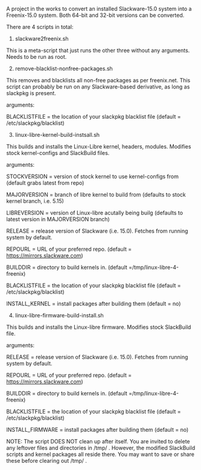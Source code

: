 A project in the works to convert an installed Slackware-15.0 system into a Freenix-15.0 system.
Both 64-bit and 32-bit versions can be converted.

There are 4 scripts in total:

1)  slackware2freenix.sh

This is a meta-script that just runs the other three without any arguments.
Needs to be run as root.


2)  remove-blacklist-nonfree-packages.sh

This removes and blacklists all non-free packages as per freenix.net.
This script can probably be run on any Slackware-based derivative, as long as slackpkg is present.

arguments:

BLACKLISTFILE = the location of your slackpkg blacklist file (default = /etc/slackpkg/blacklist)


3)  linux-libre-kernel-build-instsall.sh

This builds and installs the Linux-Libre kernel, headers, modules.
Modifies stock kernel-configs and SlackBuild files.

arguments:

STOCKVERSION = version of stock kernel to use kernel-configs from (default grabs latest from repo)

MAJORVERSION = branch of libre kernel to build from (defaults to stock kernel branch, i.e. 5.15)

LIBREVERSION = version of Linux-libre acutally being builg (defaults to latest version in MAJORVERSION branch)

RELEASE = release version of Slackware (i.e. 15.0). Fetches from running system by default.

REPOURL = URL of your preferred repo.  (default = https://mirrors.slackware.com)

BUILDDIR = directory to build kernels in. (default =/tmp/linux-libre-4-freenix)

BLACKLISTFILE = the location of your slackpkg blacklist file (default = /etc/slackpkg/blacklist)

INSTALL_KERNEL = install packages after building them (default = no)


4)  linux-libre-firmware-build-install.sh

This builds and installs the Linux-libre firmware.
Modifies stock SlackBuild file.

arguments:

RELEASE = release version of Slackware (i.e. 15.0). Fetches from running system by default.

REPOURL = URL of your preferred repo.  (default = https://mirrors.slackware.com)

BUILDDIR = directory to build kernels in. (default =/tmp/linux-libre-4-freenix)

BLACKLISTFILE = the location of your slackpkg blacklist file (default = /etc/slackpkg/blacklist)

INSTALL_FIRMWARE = install packages after building them (default = no)


NOTE:  The script DOES NOT clean up after itself.
You are invited to delete any leftover files and directories in /tmp/ .
However, the modified SlackBuild scripts and kernel packages all reside there.
You may want to save or share these before clearing out /tmp/ .
